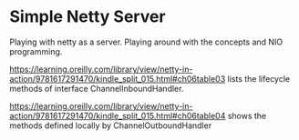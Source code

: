 # Simple Netty Server

Playing with netty as a server. Playing around with the concepts and NIO programming.

https://learning.oreilly.com/library/view/netty-in-action/9781617291470/kindle_split_015.html#ch06table03
lists the lifecycle methods of interface ChannelInboundHandler.

https://learning.oreilly.com/library/view/netty-in-action/9781617291470/kindle_split_015.html#ch06table04
shows the methods defined locally by ChannelOutboundHandler
